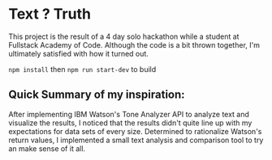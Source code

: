 # Text ? Truth


This project is the result of a 4 day solo hackathon while a student at Fullstack Academy of Code. Although the code is a bit thrown together, I'm ultimately satisfied with how it turned out. 

`npm install` then `npm run start-dev` to build

## Quick Summary of my inspiration: 

After implementing IBM Watson's Tone Analyzer API to analyze text and visualize the results, I noticed that the results didn't quite line up with my expectations for data sets of every size. Determined to rationalize Watson's return values, I implemented a small text analysis and comparison tool to try an make sense of it all.


